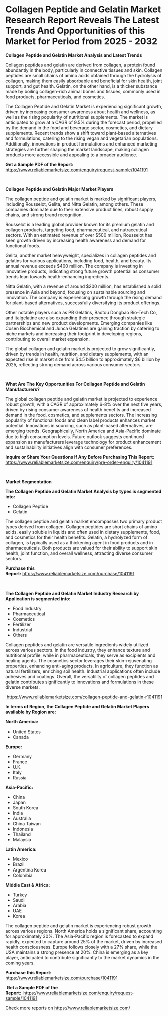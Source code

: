 <p><h1>Collagen Peptide and Gelatin Market Research Report Reveals The Latest Trends And Opportunities of this Market for Period from 2025 - 2032</h1></p><p><strong>Collagen Peptide and Gelatin Market Analysis and Latest Trends</strong></p>
<p><p>Collagen peptides and gelatin are derived from collagen, a protein found abundantly in the body, particularly in connective tissues and skin. Collagen peptides are small chains of amino acids obtained through the hydrolysis of collagen, making them easily absorbable and beneficial for skin health, joint support, and gut health. Gelatin, on the other hand, is a thicker substance made by boiling collagen-rich animal bones and tissues, commonly used in food products, pharmaceuticals, and cosmetics.</p><p>The Collagen Peptide and Gelatin Market is experiencing significant growth, driven by increasing consumer awareness about health and wellness, as well as the rising popularity of nutritional supplements. The market is anticipated to grow at a CAGR of 9.5% during the forecast period, propelled by the demand in the food and beverage sector, cosmetics, and dietary supplements. Recent trends show a shift toward plant-based alternatives and formulations, catering to the rising vegan and vegetarian populations. Additionally, innovations in product formulations and enhanced marketing strategies are further shaping the market landscape, making collagen products more accessible and appealing to a broader audience.</p></p>
<p><strong>Get a Sample PDF of the Report:&nbsp;</strong> <a href="https://www.reliablemarketsize.com/enquiry/request-sample/1041191?utm_campaign=1991&utm_medium=2&utm_source=Github&utm_content=ia&utm_term=14022025&utm_id=collagen-peptide-and-gelatin">https://www.reliablemarketsize.com/enquiry/request-sample/1041191</a></p>
<p>&nbsp;</p>
<p><strong>Collagen Peptide and Gelatin Major Market Players</strong></p>
<p><p>The collagen peptide and gelatin market is marked by significant players, including Rousselot, Gelita, and Nitta Gelatin, among others. These companies dominate due to their extensive product lines, robust supply chains, and strong brand recognition.</p><p>Rousselot is a leading global provider known for its premium gelatin and collagen products, targeting food, pharmaceutical, and nutraceutical sectors. With an estimated revenue of over $500 million, Rousselot has seen growth driven by increasing health awareness and demand for functional foods.</p><p>Gelita, another market heavyweight, specializes in collagen peptides and gelatins for various applications, including food, health, and beauty. Its annual revenue exceeds $400 million. The company is investing in innovative products, indicating strong future growth potential as consumer trends lean towards health-enhancing ingredients.</p><p>Nitta Gelatin, with a revenue of around $200 million, has established a solid presence in Asia and beyond, focusing on sustainable sourcing and innovation. The company is experiencing growth through the rising demand for plant-based alternatives, successfully diversifying its product offerings.</p><p>Other notable players such as PB Gelatins, Baotou Dongbao Bio-Tech Co, and Italgelatine are also expanding their presence through strategic partnerships and new product developments. Emerging companies like Cosen Biochemical and Junca Gelatines are gaining traction by catering to niche markets and increasing their footprint in developing regions, contributing to overall market expansion.</p><p>The global collagen and gelatin market is projected to grow significantly, driven by trends in health, nutrition, and dietary supplements, with an expected rise in market size from $4.5 billion to approximately $6 billion by 2025, reflecting strong demand across various consumer sectors.</p></p>
<p>&nbsp;</p>
<p><strong>What Are The Key Opportunities For Collagen Peptide and Gelatin Manufacturers?</strong></p>
<p><p>The global collagen peptide and gelatin market is projected to experience robust growth, with a CAGR of approximately 6-8% over the next five years, driven by rising consumer awareness of health benefits and increased demand in the food, cosmetics, and supplements sectors. The increasing popularity of functional foods and clean label products enhances market potential. Innovations in sourcing, such as plant-based alternatives, are emerging trends. Geographically, North America and Asia-Pacific dominate due to high consumption levels. Future outlook suggests continued expansion as manufacturers leverage technology for product enhancement and sustainability initiatives align with consumer preferences.</p></p>
<p><strong>Inquire or Share Your Questions If Any Before Purchasing This Report:</strong> <a href="https://www.reliablemarketsize.com/enquiry/pre-order-enquiry/1041191?utm_campaign=1991&utm_medium=2&utm_source=Github&utm_content=ia&utm_term=14022025&utm_id=collagen-peptide-and-gelatin">https://www.reliablemarketsize.com/enquiry/pre-order-enquiry/1041191</a></p>
<p>&nbsp;</p>
<p><strong>Market Segmentation</strong></p>
<p><strong>The Collagen Peptide and Gelatin Market Analysis by types is segmented into:</strong></p>
<p><ul><li>Collagen Peptide</li><li>Gelatin</li></ul></p>
<p><p>The collagen peptide and gelatin market encompasses two primary product types derived from collagen. Collagen peptides are short chains of amino acids, easily soluble in liquids and often used in dietary supplements, food, and cosmetics for their health benefits. Gelatin, a hydrolyzed form of collagen, is typically used as a thickening agent in food products and in pharmaceuticals. Both products are valued for their ability to support skin health, joint function, and overall wellness, attracting diverse consumer sectors.</p></p>
<p><strong>Purchase this Report:&nbsp;</strong><a href="https://www.reliablemarketsize.com/purchase/1041191?utm_campaign=1991&utm_medium=2&utm_source=Github&utm_content=ia&utm_term=14022025&utm_id=collagen-peptide-and-gelatin">https://www.reliablemarketsize.com/purchase/1041191</a></p>
<p>&nbsp;</p>
<p><strong>The Collagen Peptide and Gelatin Market Industry Research by Application is segmented into:</strong></p>
<p><ul><li>Food Industry</li><li>Pharmaceutical</li><li>Cosmetics</li><li>Fertilizer</li><li>Industrial</li><li>Others</li></ul></p>
<p><p>Collagen peptides and gelatin are versatile ingredients widely utilized across various sectors. In the food industry, they enhance texture and nutritional profile, while in pharmaceuticals, they serve as excipients and healing agents. The cosmetics sector leverages their skin-rejuvenating properties, enhancing anti-aging products. In agriculture, they function as natural fertilizers, enriching soil health. Industrial applications often include adhesives and coatings. Overall, the versatility of collagen peptides and gelatin contributes significantly to innovations and formulations in these diverse markets.</p></p>
<p><a href="https://www.reliablemarketsize.com/collagen-peptide-and-gelatin-r1041191?utm_campaign=1991&utm_medium=2&utm_source=Github&utm_content=ia&utm_term=14022025&utm_id=collagen-peptide-and-gelatin">&nbsp;https://www.reliablemarketsize.com/collagen-peptide-and-gelatin-r1041191</a></p>
<p><strong>In terms of Region, the Collagen Peptide and Gelatin Market Players available by Region are:</strong></p>
<p>
    <p> <strong> North America: </strong>
        <ul>
            <li>United States</li>
            <li>Canada</li>
        </ul>
        </p> 
    <p> <strong> Europe: </strong>
        <ul>
            <li>Germany</li>
            <li>France</li>
            <li>U.K.</li>
            <li>Italy</li>
            <li>Russia</li>
        </ul>
        </p> 
    <p> <strong> Asia-Pacific: </strong>
        <ul>
            <li>China</li>
            <li>Japan</li>
            <li>South Korea</li>
            <li>India</li>
            <li>Australia</li>
            <li>China Taiwan</li>
            <li>Indonesia</li>
            <li>Thailand</li>
            <li>Malaysia</li>
        </ul>
        </p> 
    <p> <strong> Latin America: </strong>
        <ul>
            <li>Mexico</li>
            <li>Brazil</li>
            <li>Argentina Korea</li>
            <li>Colombia</li>
        </ul>
        </p> 
    <p> <strong> Middle East & Africa: </strong>
        <ul>
            <li>Turkey</li>
            <li>Saudi</li>
            <li>Arabia</li>
            <li>UAE</li>
            <li>Korea</li>
        </ul>
    </p>
    </p>
<p><p>The collagen peptide and gelatin market is experiencing robust growth across various regions. North America holds a significant share, accounting for approximately 30%. The Asia-Pacific region is forecasted to expand rapidly, expected to capture around 25% of the market, driven by increased health consciousness. Europe follows closely with a 27% share, while the USA maintains a strong presence at 20%. China is emerging as a key player, anticipated to contribute significantly to the market dynamics in the coming years.</p></p>
<p><strong>Purchase this Report: </strong><a href="https://www.reliablemarketsize.com/purchase/1041191?utm_campaign=1991&utm_medium=2&utm_source=Github&utm_content=ia&utm_term=14022025&utm_id=collagen-peptide-and-gelatin">https://www.reliablemarketsize.com/purchase/1041191</a></p>
<p>&nbsp;<strong>Get a Sample PDF of the Report:&nbsp;&nbsp;</strong><a href="https://www.reliablemarketsize.com/enquiry/request-sample/1041191?utm_campaign=1991&utm_medium=2&utm_source=Github&utm_content=ia&utm_term=14022025&utm_id=collagen-peptide-and-gelatin">https://www.reliablemarketsize.com/enquiry/request-sample/1041191</a></p>
<p><strong></strong></p>
<p>Check more reports on <a href="https://www.reliablemarketsize.com/?utm_campaign=1991&utm_medium=2&utm_source=Github&utm_content=ia&utm_term=14022025&utm_id=collagen-peptide-and-gelatin">https://www.reliablemarketsize.com/</a></p>